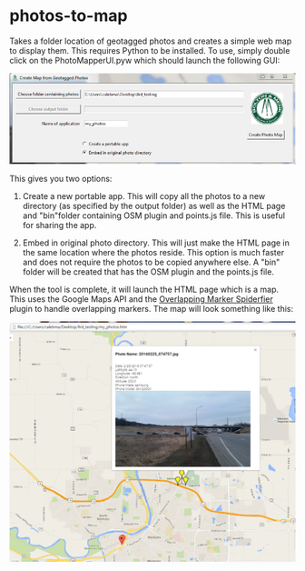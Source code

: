 # photos-to-map
Takes a folder location of geotagged photos and creates a simple web map to display them.  This requires Python to be installed.  To use, simply double click on the PhotoMapperUI.pyw which should launch the following GUI:

![Photo Mapper Tool](https://github.com/CalebM1987/CalebM1987.github.io/blob/master/images/photo_gui.PNG)

This gives you two options:

1. Create a new portable app. This will copy all the photos to a new directory (as specified by the output folder) as well as the HTML page and "bin"folder containing OSM plugin and points.js file.  This is useful for sharing the app.

2. Embed in original photo directory.  This will just make the HTML page in the same location where the photos reside.  This option is much faster and does not require the photos to be copied anywhere else.  A "bin" folder will be created that has the OSM plugin and the points.js file.

When the tool is complete, it will launch the HTML page which is a map.  This uses the Google Maps API and the [Overlapping Marker Spiderfier](https://github.com/jawj/OverlappingMarkerSpiderfier) plugin to handle overlapping markers.  The map will look something like this:

![Web Map](https://github.com/CalebM1987/CalebM1987.github.io/blob/master/images/photomap_example.PNG)
